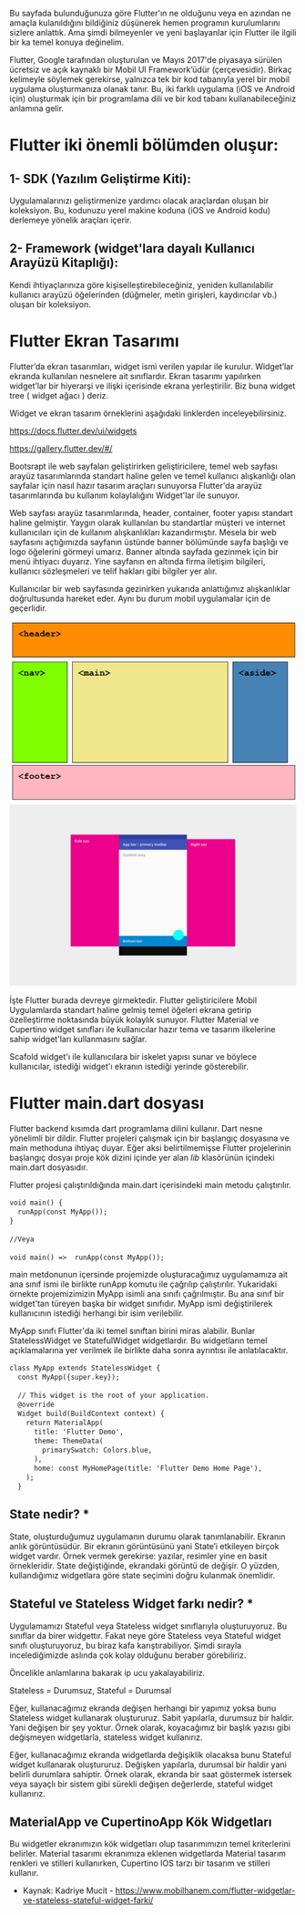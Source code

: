   Bu sayfada bulunduğunuza göre Flutter'ın ne olduğunu veya en azından ne amaçla kulanıldığını bildiğiniz düşünerek hemen programın kurulumlarını sizlere anlattık. Ama şimdi bilmeyenler ve yeni başlayanlar için Flutter ile ilgili bir ka temel konuya değinelim.

  Flutter, Google tarafından oluşturulan ve Mayıs 2017'de piyasaya sürülen ücretsiz ve açık kaynaklı bir Mobil UI Framework’üdür (çerçevesidir). Birkaç kelimeyle söylemek gerekirse, yalnızca tek bir kod tabanıyla yerel bir mobil uygulama oluşturmanıza olanak tanır. Bu, iki farklı uygulama (iOS ve Android için) oluşturmak için bir programlama dili ve bir kod tabanı kullanabileceğiniz anlamına gelir.

# Flutter iki önemli bölümden oluşur:

## 1-	SDK (Yazılım Geliştirme Kiti): 
  Uygulamalarınızı geliştirmenize yardımcı olacak araçlardan oluşan bir koleksiyon. Bu, kodunuzu yerel makine koduna (iOS ve Android kodu) derlemeye yönelik araçları içerir.
## 2-	Framework (widget'lara dayalı Kullanıcı Arayüzü Kitaplığı): 
  Kendi ihtiyaçlarınıza göre kişiselleştirebileceğiniz, yeniden kullanılabilir kullanıcı arayüzü öğelerinden (düğmeler, metin girişleri, kaydırıcılar vb.) oluşan bir koleksiyon.

# Flutter Ekran Tasarımı
  Flutter’da ekran tasarımları, widget ismi verilen yapılar ile kurulur. Widget’lar ekranda kullanılan nesnelere ait sınıflardır. Ekran tasarımı yapılırken widget’lar bir hiyerarşi ve ilişki içerisinde ekrana yerleştirilir. Biz buna widget tree ( widget ağacı ) deriz.

Widget ve ekran tasarım örneklerini aşağıdaki linklerden inceleyebilirsiniz.

https://docs.flutter.dev/ui/widgets

https://gallery.flutter.dev/#/

  Bootsrapt ile web sayfaları geliştirirken geliştiricilere, temel web sayfası arayüz tasarımlarında standart haline gelen ve temel kullanıcı alışkanlığı olan sayfalar için nasıl hazır tasarım araçları sunuyorsa Flutter'da arayüz tasarımlarında bu kullanım kolaylalığını Widget'lar ile sunuyor. 

  Web sayfası arayüz tasarımlarında, header, container, footer yapısı standart haline gelmiştir. Yaygın olarak kullanılan bu standartlar müşteri ve internet kullanıcıları için de kullanım alışkanlıkları kazandırmıştır. Mesela bir web sayfasını açtığımızda sayfanın üstünde banner bölümünde sayfa başlığı ve logo öğelerini görmeyi umarız. Banner altında sayfada gezinmek için bir menü ihtiyacı duyarız. Yine sayfanın en altında firma iletişim bilgileri, kullanıcı sözleşmeleri ve telif hakları gibi bilgiler yer alır. 

  Kullanıcılar bir web sayfasında gezinirken yukarıda anlattığımız alışkanlıklar doğrultusunda hareket eder. Aynı bu durum mobil uygulamalar için de geçerlidir.

![Screenshot](images/Resim15.png)
![Screenshot](images/Resim16.png)
  

  İşte Flutter burada devreye girmektedir. Flutter geliştiricilere Mobil Uygulamlarda standart haline gelmiş temel öğeleri ekrana getirip özelleştirme noktasında büyük kolaylık sunuyor. Flutter Material ve Cupertino widget sınıfları ile kullanıcılar hazır tema ve tasarım ilkelerine sahip widget'ları kullanmasını sağlar.

  Scafold widget'ı ile kullanıcılara bir iskelet yapısı sunar ve böylece kullanıcılar, istediği widget'ı ekranın istediği yerinde gösterebilir.


# Flutter main.dart dosyası

Flutter backend kısımda dart programlama dilini kullanır. Dart nesne yönelimli bir dildir. Flutter projeleri çalışmak için bir başlangıç dosyasına ve main methoduna ihtiyaç duyar. Eğer aksi belirtilmemişse Flutter projelerinin başlangıç dosyaı proje kök dizini içinde yer alan *lib* klasörünün içindeki main.dart dosyasıdır.

Flutter projesi çalıştırıldığında main.dart içerisindeki main metodu çalıştırılır.

````
void main() {
  runApp(const MyApp());
}

//Veya 

void main() =>  runApp(const MyApp());
````

main metdonunun içersinde projemizde oluşturacağımız uygulamamıza ait ana sınıf ismi ile birlikte runApp komutu ile çağrılıp çalıştırılır. Yukaridaki örnekte projemizimizin MyApp isimli ana sınıfı çağrılmıştır. Bu ana sınıf bir widget'tan türeyen başka bir widget sınıfıdır. MyApp ismi değiştirilerek kullanıcının istediği herhangi bir isim verilebilir.

MyApp sınıfı Flutter'da iki temel sınıftan birini miras alabilir. Bunlar StatelessWidget ve StatefulWidget widgetlardır. Bu widgetların temel açıklamalarına yer verilmek ile birlikte daha sonra ayrıntısı ile anlatılacaktır.

````
class MyApp extends StatelessWidget {
  const MyApp({super.key});

  // This widget is the root of your application.
  @override
  Widget build(BuildContext context) {
    return MaterialApp(
      title: 'Flutter Demo',
      theme: ThemeData(
        primarySwatch: Colors.blue,
      ),
      home: const MyHomePage(title: 'Flutter Demo Home Page'),
    );
  }
````

## State nedir? *

  State, oluşturduğumuz uygulamanın durumu olarak tanımlanabilir. Ekranın anlık görüntüsüdür. Bir ekranın görüntüsünü yani State’i etkileyen birçok widget vardır. Örnek vermek gerekirse: yazılar, resimler yine en basit örnekleridir. State değiştiğinde, ekrandaki görüntü de değişir. O yüzden, kullandığımız widgetlara göre state seçimini doğru kulanmak önemlidir.
  
## Stateful ve Stateless Widget farkı nedir? *

  Uygulamamızı Stateful veya Stateless widget sınıflarıyla oluşturuyoruz. Bu sınıflar da birer widgettır. Fakat neye göre Stateless veya Stateful widget sınıfı oluşturuyoruz, bu biraz kafa karıştırabiliyor. Şimdi sırayla incelediğimizde aslında çok kolay olduğunu beraber görebiliriz.

Öncelikle anlamlarına bakarak ip ucu yakalayabiliriz.

Stateless = Durumsuz,   Stateful = Durumsal 

Eğer, kullanacağımız ekranda değişen herhangi bir yapımız yoksa bunu Stateless widget kullanarak oluştururuz. Sabit yapılarla, durumsuz bir haldir. Yani değişen bir şey yoktur. Örnek olarak, koyacağımız bir başlık yazısı gibi değişmeyen widgetlarla, stateless widget kullanırız.

  Eğer, kullanacağımız ekranda widgetlarda değişiklik olacaksa bunu Stateful widget kullanarak oluştururuz. Değişken yapılarla, durumsal bir haldir yani belirli durumlara sahiptir. Örnek olarak, ekranda bir saat göstermek istersek veya sayaçlı bir sistem gibi sürekli değişen değerlerde, stateful widget kullanırız.


## MaterialApp ve CupertinoApp Kök Widgetları

Bu widgetler ekranımızın kök widgetları olup tasarımımızın temel kriterlerini belirler. Material tasarımı ekranımıza eklenen widgetlarda Material tasarım renkleri ve stilleri kullanırken, Cupertino IOS tarzı bir tasarım ve stilleri kullanır. 



* Kaynak: Kadriye Mucit - https://www.mobilhanem.com/flutter-widgetlar-ve-stateless-stateful-widget-farki/


